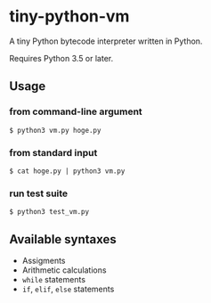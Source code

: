 # tiny-python-vm
A tiny Python bytecode interpreter written in Python.

Requires Python 3.5 or later.

## Usage
### from command-line argument
```
$ python3 vm.py hoge.py
```

### from standard input
```
$ cat hoge.py | python3 vm.py
```

### run test suite
```
$ python3 test_vm.py
```

## Available syntaxes
* Assigments
* Arithmetic calculations
* `while` statements
* `if`, `elif`, `else` statements
